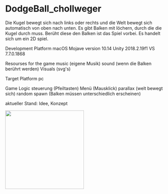 # DodgeBall_chollweger
Die Kugel bewegt sich nach links oder rechts und die Welt bewegt sich automatisch von oben nach unten. Es gibt Balken mit löchern, durch die die Kugel durch muss. Berüht diese den Balken ist das Spiel vorbei. Es handelt sich um ein 2D spiel.

Development Platform
macOS Mojave version 10.14
Unity 2018.2.19f1
VS 7.7.0.1868

Resourses for the game
music (eigene Musik)
sound (wenn die Balken berührt werden)
Visuals (svg's)

Target Platform
pc

Game Logic
steuerung (Pfeiltasten)
Menü (Mausklick)
parallax (welt bewegt sich)
random spawn (Balken müssen unterschiedlich erscheinen)

aktueller Stand: Idee, Konzept

<div>
<img src="./DodgeBall_chollweger/Screenshots/WhatsApp Image 2019-01-08 at 09.16.22-2.jpeg" width="250">
</div>
